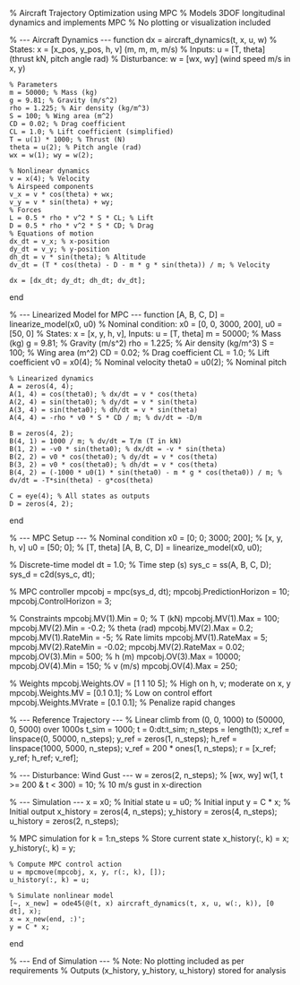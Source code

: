 % Aircraft Trajectory Optimization using MPC
% Models 3DOF longitudinal dynamics and implements MPC
% No plotting or visualization included

% --- Aircraft Dynamics ---
function dx = aircraft_dynamics(t, x, u, w)
    % States: x = [x_pos, y_pos, h, v] (m, m, m, m/s)
    % Inputs: u = [T, theta] (thrust kN, pitch angle rad)
    % Disturbance: w = [wx, wy] (wind speed m/s in x, y)
    
    % Parameters
    m = 50000; % Mass (kg)
    g = 9.81; % Gravity (m/s^2)
    rho = 1.225; % Air density (kg/m^3)
    S = 100; % Wing area (m^2)
    CD = 0.02; % Drag coefficient
    CL = 1.0; % Lift coefficient (simplified)
    T = u(1) * 1000; % Thrust (N)
    theta = u(2); % Pitch angle (rad)
    wx = w(1); wy = w(2);
    
    % Nonlinear dynamics
    v = x(4); % Velocity
    % Airspeed components
    v_x = v * cos(theta) + wx;
    v_y = v * sin(theta) + wy;
    % Forces
    L = 0.5 * rho * v^2 * S * CL; % Lift
    D = 0.5 * rho * v^2 * S * CD; % Drag
    % Equations of motion
    dx_dt = v_x; % x-position
    dy_dt = v_y; % y-position
    dh_dt = v * sin(theta); % Altitude
    dv_dt = (T * cos(theta) - D - m * g * sin(theta)) / m; % Velocity
    
    dx = [dx_dt; dy_dt; dh_dt; dv_dt];
end

% --- Linearized Model for MPC ---
function [A, B, C, D] = linearize_model(x0, u0)
    % Nominal condition: x0 = [0, 0, 3000, 200], u0 = [50, 0]
    % States: x = [x, y, h, v], Inputs: u = [T, theta]
    m = 50000; % Mass (kg)
    g = 9.81; % Gravity (m/s^2)
    rho = 1.225; % Air density (kg/m^3)
    S = 100; % Wing area (m^2)
    CD = 0.02; % Drag coefficient
    CL = 1.0; % Lift coefficient
    v0 = x0(4); % Nominal velocity
    theta0 = u0(2); % Nominal pitch
    
    % Linearized dynamics
    A = zeros(4, 4);
    A(1, 4) = cos(theta0); % dx/dt = v * cos(theta)
    A(2, 4) = sin(theta0); % dy/dt = v * sin(theta)
    A(3, 4) = sin(theta0); % dh/dt = v * sin(theta)
    A(4, 4) = -rho * v0 * S * CD / m; % dv/dt = -D/m
    
    B = zeros(4, 2);
    B(4, 1) = 1000 / m; % dv/dt = T/m (T in kN)
    B(1, 2) = -v0 * sin(theta0); % dx/dt = -v * sin(theta)
    B(2, 2) = v0 * cos(theta0); % dy/dt = v * cos(theta)
    B(3, 2) = v0 * cos(theta0); % dh/dt = v * cos(theta)
    B(4, 2) = (-1000 * u0(1) * sin(theta0) - m * g * cos(theta0)) / m; % dv/dt = -T*sin(theta) - g*cos(theta)
    
    C = eye(4); % All states as outputs
    D = zeros(4, 2);
end

% --- MPC Setup ---
% Nominal condition
x0 = [0; 0; 3000; 200]; % [x, y, h, v]
u0 = [50; 0]; % [T, theta]
[A, B, C, D] = linearize_model(x0, u0);

% Discrete-time model
dt = 1.0; % Time step (s)
sys_c = ss(A, B, C, D);
sys_d = c2d(sys_c, dt);

% MPC controller
mpcobj = mpc(sys_d, dt);
mpcobj.PredictionHorizon = 10;
mpcobj.ControlHorizon = 3;

% Constraints
mpcobj.MV(1).Min = 0; % T (kN)
mpcobj.MV(1).Max = 100;
mpcobj.MV(2).Min = -0.2; % theta (rad)
mpcobj.MV(2).Max = 0.2;
mpcobj.MV(1).RateMin = -5; % Rate limits
mpcobj.MV(1).RateMax = 5;
mpcobj.MV(2).RateMin = -0.02;
mpcobj.MV(2).RateMax = 0.02;
mpcobj.OV(3).Min = 500; % h (m)
mpcobj.OV(3).Max = 10000;
mpcobj.OV(4).Min = 150; % v (m/s)
mpcobj.OV(4).Max = 250;

% Weights
mpcobj.Weights.OV = [1 1 10 5]; % High on h, v; moderate on x, y
mpcobj.Weights.MV = [0.1 0.1]; % Low on control effort
mpcobj.Weights.MVrate = [0.1 0.1]; % Penalize rapid changes

% --- Reference Trajectory ---
% Linear climb from (0, 0, 1000) to (50000, 0, 5000) over 1000s
t_sim = 1000;
t = 0:dt:t_sim;
n_steps = length(t);
x_ref = linspace(0, 50000, n_steps);
y_ref = zeros(1, n_steps);
h_ref = linspace(1000, 5000, n_steps);
v_ref = 200 * ones(1, n_steps);
r = [x_ref; y_ref; h_ref; v_ref];

% --- Disturbance: Wind Gust ---
w = zeros(2, n_steps); % [wx, wy]
w(1, t >= 200 & t < 300) = 10; % 10 m/s gust in x-direction

% --- Simulation ---
x = x0; % Initial state
u = u0; % Initial input
y = C * x; % Initial output
x_history = zeros(4, n_steps);
y_history = zeros(4, n_steps);
u_history = zeros(2, n_steps);

% MPC simulation
for k = 1:n_steps
    % Store current state
    x_history(:, k) = x;
    y_history(:, k) = y;
    
    % Compute MPC control action
    u = mpcmove(mpcobj, x, y, r(:, k), []);
    u_history(:, k) = u;
    
    % Simulate nonlinear model
    [~, x_new] = ode45(@(t, x) aircraft_dynamics(t, x, u, w(:, k)), [0 dt], x);
    x = x_new(end, :)';
    y = C * x;
end

% --- End of Simulation ---
% Note: No plotting included as per requirements
% Outputs (x_history, y_history, u_history) stored for analysis
